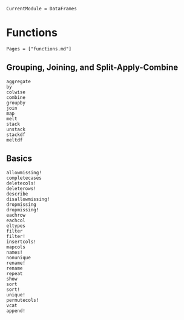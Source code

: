 ```@meta
CurrentModule = DataFrames
```

# Functions

```@index
Pages = ["functions.md"]
```

## Grouping, Joining, and Split-Apply-Combine

```@docs
aggregate
by
colwise
combine
groupby
join
map
melt
stack
unstack
stackdf
meltdf
```

## Basics

```@docs
allowmissing!
completecases
deletecols!
deleterows!
describe
disallowmissing!
dropmissing
dropmissing!
eachrow
eachcol
eltypes
filter
filter!
insertcols!
mapcols
names!
nonunique
rename!
rename
repeat
show
sort
sort!
unique!
permutecols!
vcat
append!
```
